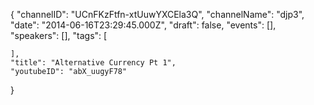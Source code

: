 {
    "channelID": "UCnFKzFtfn-xtUuwYXCEla3Q",
    "channelName": "djp3",
    "date": "2014-06-16T23:29:45.000Z",
    "draft": false,
    "events": [],
    "speakers": [],
    "tags": [

    ],
    "title": "Alternative Currency Pt 1",
    "youtubeID": "abX_uugyF78"
}
